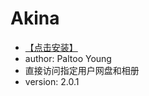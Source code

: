 # Akina #

* [【点击安装】](https://github.com/FirefoxBar/userscript/raw/master/Akina/Akina.user.js)
* author: Paltoo Young
* 直接访问指定用户网盘和相册
* version: 2.0.1
